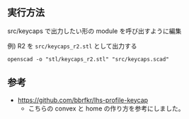 ## 実行方法

src/keycaps で出力したい形の module を呼び出すように編集


例) R2 を `src/keycaps_r2.stl` として出力する

```
openscad -o "stl/keycaps_r2.stl" "src/keycaps.scad"
```


## 参考

* https://github.com/bbrfkr/lhs-profile-keycap
  * こちらの convex と home の作り方を参考にしました。
